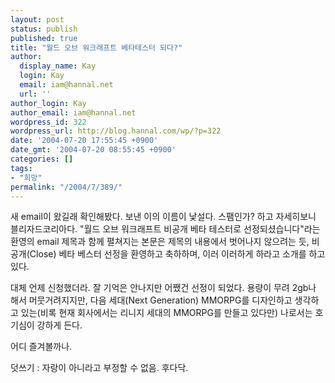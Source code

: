 ```yaml
---
layout: post
status: publish
published: true
title: "월드 오브 워크래프트 베타테스터 되다?"
author:
  display_name: Kay
  login: Kay
  email: iam@hannal.net
  url: ''
author_login: Kay
author_email: iam@hannal.net
wordpress_id: 322
wordpress_url: http://blog.hannal.com/wp/?p=322
date: '2004-07-20 17:55:45 +0900'
date_gmt: '2004-07-20 08:55:45 +0900'
categories: []
tags:
- "희망"
permalink: "/2004/7/389/"
---
```

<p>새 email이 왔길래 확인해봤다. 보낸 이의 이름이 낯설다. 스팸인가? 하고 자세히보니 블리자드코리아다. "월드 오브 워크래프트 비공개 베타 테스터로 선정되셨습니다"라는 환영의 email 제목과 함께 펼쳐지는 본문은 제목의 내용에서 벗어나지 않으려는 듯, 비공개(Close) 베타 베스터 선정을 환영하고 축하하며, 이러 이러하게 하라고 소개를 하고 있다.</p>
<p>대체 언제 신청했더라. 잘 기억은 안나지만 어쨌건 선정이 되었다. 용량이 무려 2gb나 해서 머뭇거려지지만, 다음 세대(Next Generation) MMORPG를 디자인하고 생각하고 있는(비록 현재 회사에서는 리니지 세대의 MMORPG를 만들고 있다만) 나로서는 호기심이 강하게 든다.</p>
<p>어디 즐겨볼까나.</p>
<p>덧쓰기 : 자랑이 아니라고 부정할 수 없음. 후다닥.</p>
